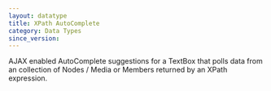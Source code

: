 ```yaml
---
layout: datatype
title: XPath AutoComplete
category: Data Types
since_version:
---
```


AJAX enabled AutoComplete suggestions for a TextBox that polls data from an collection of Nodes / Media or Members returned by an XPath expression.